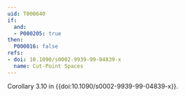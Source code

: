 ```yaml
---
uid: T000640
if:
  and:
  - P000205: true
then:
  P000016: false
refs:
- doi: 10.1090/s0002-9939-99-04839-x
  name: Cut-Point Spaces
---
```

Corollary 3.10 in {{doi:10.1090/s0002-9939-99-04839-x}}.
